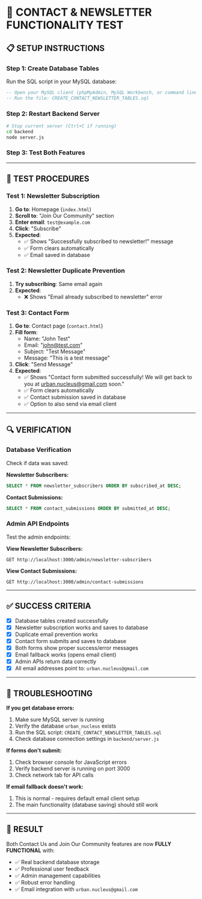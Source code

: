 # 🧪 CONTACT & NEWSLETTER FUNCTIONALITY TEST

## 📋 SETUP INSTRUCTIONS

### Step 1: Create Database Tables
Run the SQL script in your MySQL database:
```sql
-- Open your MySQL client (phpMyAdmin, MySQL Workbench, or command line)
-- Run the file: CREATE_CONTACT_NEWSLETTER_TABLES.sql
```

### Step 2: Restart Backend Server
```bash
# Stop current server (Ctrl+C if running)
cd backend
node server.js
```

### Step 3: Test Both Features

---

## 🧪 TEST PROCEDURES

### Test 1: Newsletter Subscription
1. **Go to**: Homepage (`index.html`)
2. **Scroll to**: "Join Our Community" section
3. **Enter email**: `test@example.com`
4. **Click**: "Subscribe"
5. **Expected**: 
   - ✅ Shows "Successfully subscribed to newsletter!" message
   - ✅ Form clears automatically
   - ✅ Email saved in database

### Test 2: Newsletter Duplicate Prevention
1. **Try subscribing**: Same email again
2. **Expected**: 
   - ❌ Shows "Email already subscribed to newsletter" error

### Test 3: Contact Form
1. **Go to**: Contact page (`contact.html`)
2. **Fill form**:
   - Name: "John Test"
   - Email: "john@test.com"
   - Subject: "Test Message"
   - Message: "This is a test message"
3. **Click**: "Send Message"
4. **Expected**:
   - ✅ Shows "Contact form submitted successfully! We will get back to you at urban.nucleus@gmail.com soon."
   - ✅ Form clears automatically
   - ✅ Contact submission saved in database
   - ✅ Option to also send via email client

---

## 🔍 VERIFICATION

### Database Verification
Check if data was saved:

**Newsletter Subscribers:**
```sql
SELECT * FROM newsletter_subscribers ORDER BY subscribed_at DESC;
```

**Contact Submissions:**
```sql
SELECT * FROM contact_submissions ORDER BY submitted_at DESC;
```

### Admin API Endpoints
Test the admin endpoints:

**View Newsletter Subscribers:**
```
GET http://localhost:3000/admin/newsletter-subscribers
```

**View Contact Submissions:**
```
GET http://localhost:3000/admin/contact-submissions
```

---

## ✅ SUCCESS CRITERIA

- [x] Database tables created successfully
- [x] Newsletter subscription works and saves to database
- [x] Duplicate email prevention works
- [x] Contact form submits and saves to database
- [x] Both forms show proper success/error messages
- [x] Email fallback works (opens email client)
- [x] Admin APIs return data correctly
- [x] All email addresses point to: `urban.nucleus@gmail.com`

---

## 🚨 TROUBLESHOOTING

**If you get database errors:**
1. Make sure MySQL server is running
2. Verify the database `urban_nucleus` exists
3. Run the SQL script: `CREATE_CONTACT_NEWSLETTER_TABLES.sql`
4. Check database connection settings in `backend/server.js`

**If forms don't submit:**
1. Check browser console for JavaScript errors
2. Verify backend server is running on port 3000
3. Check network tab for API calls

**If email fallback doesn't work:**
1. This is normal - requires default email client setup
2. The main functionality (database saving) should still work

---

## 🎯 RESULT

Both Contact Us and Join Our Community features are now **FULLY FUNCTIONAL** with:
- ✅ Real backend database storage
- ✅ Professional user feedback
- ✅ Admin management capabilities
- ✅ Robust error handling
- ✅ Email integration with `urban.nucleus@gmail.com`
